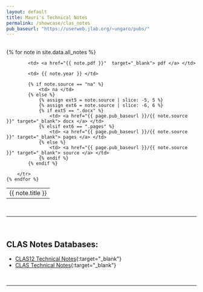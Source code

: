 ```yaml
---
layout: default
title: Mauri's Technical Notes
permalink: /showcase/clas_notes
pub_baseurl: "https://userweb.jlab.org/~ungaro/pubs/"
---
```


<br/>

<table class="alternate">
	{% for note in site.data.all_notes %}
        <tr>
            <td> {{ note.title }} </td>

            <td> <a href="{{ note.pdf }}"  target="_blank"> pdf </a> </td>
                
            <td> {{ note.year }} </td>

            {% if note.source == "na" %}
                <td> na </td>
            {% else %}
                {% assign ext5 = note.source | slice: -5, 5 %}
                {% assign ext6 = note.source | slice: -6, 6 %}
                {% if ext5 == ".docx" %}
                    <td> <a href="{{ page.pub_baseurl }}/{{ note.source }}" target="_blank"> docx </a> </td>
                {% elsif ext6 == ".pages" %}
                    <td> <a href="{{ page.pub_baseurl }}/{{ note.source }}" target="_blank"> pages </a> </td>
                {% else %}
                    <td> <a href="{{ page.pub_baseurl }}/{{ note.source }}" target="_blank"> source </a> </td>
                {% endif %}
            {% endif %}

        </tr>
	{% endfor %}

</table>

<br/>

---

<br/>

## CLAS Notes Databases:

- [CLAS12 Technical Notes](https://misportal.jlab.org/mis/physics/clas12/index.cfm){:target="_blank"}
- [CLAS Technical Notes](https://misportal.jlab.org/ul/Physics/Hall-B/clas/index.cfm){:target="_blank"}

<br/>

---

<br/>
